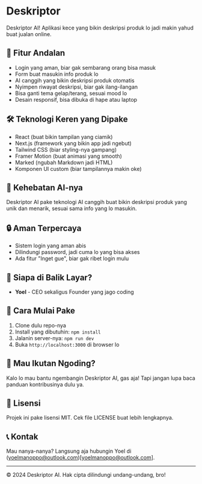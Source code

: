 # Deskriptor

Deskriptor AI! Aplikasi kece yang bikin deskripsi produk lo jadi makin yahud buat jualan online.

## 🚀 Fitur Andalan

- Login yang aman, biar gak sembarang orang bisa masuk
- Form buat masukin info produk lo
- AI canggih yang bikin deskripsi produk otomatis
- Nyimpen riwayat deskripsi, biar gak ilang-ilangan
- Bisa ganti tema gelap/terang, sesuai mood lo
- Desain responsif, bisa dibuka di hape atau laptop

## 🛠️ Teknologi Keren yang Dipake

- React (buat bikin tampilan yang ciamik)
- Next.js (framework yang bikin app jadi ngebut)
- Tailwind CSS (biar styling-nya gampang)
- Framer Motion (buat animasi yang smooth)
- Marked (ngubah Markdown jadi HTML)
- Komponen UI custom (biar tampilannya makin oke)

## 🧠 Kehebatan AI-nya

Deskriptor AI pake teknologi AI canggih buat bikin deskripsi produk yang unik dan menarik, sesuai sama info yang lo masukin.

## 🔒 Aman Terpercaya

- Sistem login yang aman abis
- Dilindungi password, jadi cuma lo yang bisa akses
- Ada fitur "Inget gue", biar gak ribet login mulu

## 👥 Siapa di Balik Layar?

- **Yoel** - CEO sekaligus Founder yang jago coding

## 🚀 Cara Mulai Pake

1. Clone dulu repo-nya
2. Install yang dibutuhin: `npm install`
3. Jalanin server-nya: `npm run dev`
4. Buka `http://localhost:3000` di browser lo

## 🤝 Mau Ikutan Ngoding?

Kalo lo mau bantu ngembangin Deskriptor AI, gas aja! Tapi jangan lupa baca panduan kontribusinya dulu ya.

## 📄 Lisensi

Projek ini pake lisensi MIT. Cek file LICENSE buat lebih lengkapnya.

## 📞 Kontak

Mau nanya-nanya? Langsung aja hubungin Yoel di (yoelmanoppo@outlook.com)[yoelmanoppo@outlook.com].

---

© 2024 Deskriptor AI. Hak cipta dilindungi undang-undang, bro!